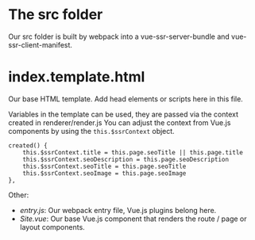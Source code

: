 # The src folder

Our src folder is built by webpack into a vue-ssr-server-bundle and vue-ssr-client-manifest.

# index.template.html

Our base HTML template. Add head elements or scripts here in this file.

Variables in the template can be used, they are passed via the context created in renderer/render.js
You can adjust the context from Vue.js components by using the `this.$ssrContext` object.

```
created() {
    this.$ssrContext.title = this.page.seoTitle || this.page.title
    this.$ssrContext.seoDescription = this.page.seoDescription
    this.$ssrContext.seoTitle = this.page.seoTitle
    this.$ssrContext.seoImage = this.page.seoImage
},
```

Other:

- *entry.js*: Our webpack entry file, Vue.js plugins belong here.
- *Site.vue*: Our base Vue.js component that renders the route / page or layout components.